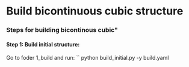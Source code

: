 # Build bicontinuous cubic structure
### Steps for building bicontinous cubic"

#### Step 1: Build initial structure:
Go to foder 1_build and run:
`` python build_initial.py -y build.yaml


